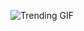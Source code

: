 ![Trending GIF](https://media1.giphy.com/media/v1.Y2lkPThiYjIxNzcyd2N0b2Yxdm54OXV3c2l3azh1aG50bW51bzNlazhueXk0czU3bXQ2bSZlcD12MV9naWZzX3NlYXJjaCZjdD1n/rplvK3z0IzLqBxVJWk/giphy.gif)
